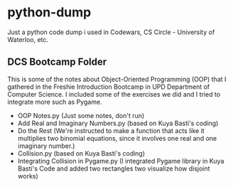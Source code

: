 # python-dump
Just a python code dump i used in Codewars, CS Circle - University of Waterloo, etc.

## DCS Bootcamp Folder
This is some of the notes about Object-Oriented Programming (OOP) that I gathered in the Freshie Introduction Bootcamp in UPD Department of Computer Science. I included some of the exercises we did and I tried to integrate more such as Pygame.
 - OOP Notes.py (Just some notes, don't run)
 - Add Real and Imaginary Numbers.py (based on Kuya Basti's coding)
 - Do the Rest (We're instructed to make a function that acts like it multiplies two binomial equations, since it involves one real and one imaginary number.)
 - Collision.py (based on Kuya Basti's coding)
 - Integrating Collision in Pygame.py (I integrated Pygame library in Kuya Basti's Code and added two rectangles two visualize how disjoint works)

